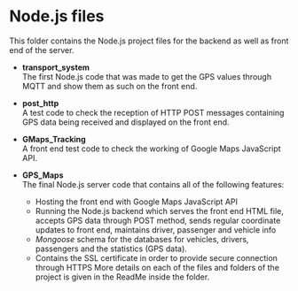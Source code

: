 # Node.js files

This folder contains the Node.js project files for the backend as well as front end of the server.

* **transport_system**<br/>
  The first Node.js code that was made to get the GPS values through MQTT and show them as such on the front end.

* **post_http**<br/>
  A test code to check the reception of HTTP POST messages containing GPS data being received and displayed on the front end.

* **GMaps_Tracking**<br/>
  A front end test code to check the working of Google Maps JavaScript API.

* **GPS_Maps**<br/>
  The final Node.js server code that contains all of the following features:
  * Hosting the front end with Google Maps JavaScript API
  * Running the Node.js backend which serves the front end HTML file, accepts GPS data through POST method, sends regular coordinate updates to front end, maintains driver, passenger and vehicle info
  * *Mongoose* schema for the databases for vehicles, drivers, passengers and the statistics (GPS data).
  * Contains the SSL certificate in order to provide secure connection through HTTPS
  More details on each of the files and folders of the project is given in the ReadMe inside the folder.